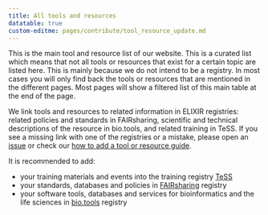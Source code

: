 ```yaml
---
title: All tools and resources
datatable: true
custom-editme: pages/contribute/tool_resource_update.md
---
```


This is the main tool and resource list of our website. This is a curated list which means that not all tools or resources that exist for a certain topic are listed here. This is mainly because we do not intend to be a registry. In most cases you will only find back the tools or resources that are mentioned in the different pages. Most pages will show a filtered list of this main table at the end of the page. 

We link tools and resources to related information in ELIXIR registries: related policies and standards in FAIRsharing, scientific and technical descriptions of the resource in bio.tools, and related training in TeSS. If you see a missing link with one of the registries or a mistake, please open an [issue](https://github.com/elixir-europe/rdmkit/issues) or check our [how to add a tool or resource guide](tool_resource_update).

It is recommended to add:
- your training materials and events into the training registry [TeSS](https://tess.elixir-europe.org/about/registering)
- your standards, databases and policies in [FAIRsharing](https://fairsharing.org/new) registry
- your software tools, databases and services for bioinformatics and the life sciences in [bio.tools](https://bio.tools) registry
